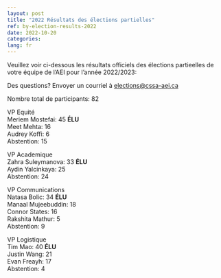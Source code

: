 ```yaml
---
layout: post
title: "2022 Résultats des élections partielles"
ref: by-election-results-2022
date: 2022-10-20
categories:
lang: fr
---
```


Veuillez voir ci-dessous les résultats officiels des élections partieelles de votre équipe de l’AEI pour l’année 2022/2023:

Des questions? Envoyer un courriel à [elections@cssa-aei.ca](mailto:elections@cssa-aei.ca)

Nombre total de participants: 82

VP Equité  
Meriem Mostefai: 45 **ÉLU**  
Meet Mehta: 16  
Audrey Koffi: 6  
Abstention: 15  

VP Academique  
Zahra Suleymanova: 33 **ÉLU**  
Aydin Yalcinkaya: 25  
Abstention: 24  

VP Communications    
Natasa Bolic: 34 **ÉLU**  
Manaal Mujeebuddin: 18  
Connor States: 16  
Rakshita Mathur: 5  
Abstention: 9  

VP Logistique  
Tim Mao: 40 **ÉLU**  
Justin Wang: 21  
Evan Freayh: 17  
Abstention: 4  